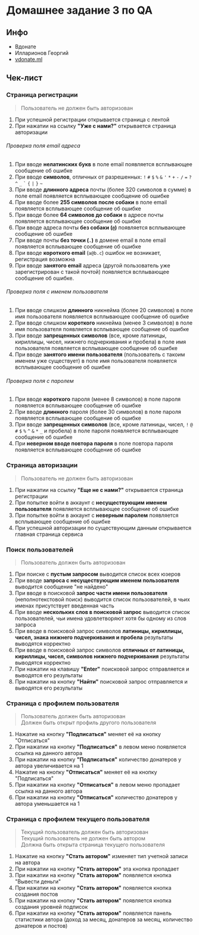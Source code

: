 # Домашнее задание 3 по QA

## Инфо
 - Вдонате
 - Илларионов Георгий
 - [vdonate.ml](https://vdonate.ml/)

## Чек-лист

### Страница регистрации 
> Пользователь не должен быть авторизован

1. При успешной регистрации открывается страница с лентой
2. При нажатии на ссылку **"Уже с нами?"** открывается страница авторизации

###### Проверка поля email адреса
1. При вводе **нелатинских букв** в поле email появляется всплывающее сообщение об ошибке
2. При вводе **символов**, отличных от разрешенных: `!` `#` `$` `%` `&` `'` `*` `+` `-` `/` `=` `?` `^` `_` `` ` `` `{` `|` `}` `~`
3. При вводе **длинного адреса** почты (более 320 символов в сумме) в поле email появляется всплывающее сообщение об ошибке
4. При вводе более **255 символов после собаки** в поле email появляется всплывающее сообщение об ошибке
5. При вводе более **64 символов до собаки** в адресе почты появляется всплывающее сообщение об ошибке
6. При вводе адреса почты **без собаки (`@`)** появляется всплывающее сообщение об ошибке
7. При вводе почты **без точки (`.`)** в домене email в поле email появляется всплывающее сообщение об ошибке
8. При вводе **короткого email** (`a@b.c`) ошибок не возникает, регистрация возможна
9. При вводе **занятого email** адреса (другой пользователь уже зарегистрирован с такой почтой) появляется всплывающее сообщение об ошибке. 
    
###### Проверка поля с именем пользователя
1.  При вводе слишком **длинного** никнейма (более 20 символов) в поле имя пользователя появляется всплывающее сообщение об ошибке
2.  При вводе слишком **короткого** никнейма (менее 3 символов) в поле имя пользователя появляется всплывающее сообщение об ошибке
3.  При вводе **запрещенных символов** (все, кроме латиницы, кириллицы, чисел, нижнего подчеркивания и пробела) в поле имя пользователя появляется всплывающее сообщение об ошибке
4.  При вводе **занятого имени пользователя** (пользователь с такоим именем уже существует) в поле имя пользователя появляется всплывающее сообщение об ошибке

###### Проверка поля с паролем
1.  При вводе **короткого** пароля (менее 8 символов) в поле пароля появляется всплывающее сообщение об ошибке
2.  При вводе **длинного** пароля (более 30 символов) в поле пароля появляется всплывающее сообщение об ошибке
3.  При вводе **запрещенных символов** (все, кроме латиницы, чисел, `!` `@` `#` `$` `%` `^` `&` `*` `_` и пробела) в поле пароля появляется всплывающее сообщение об ошибке
4.  При **неверном вводе повтора пароля** в поле повтора пароля появляется всплывающее сообщение об ошибке

### Страница авторизации
> Пользователь не должен быть авторизован

1. При нажатии на ссылку **"Еще не с нами?"** открывается страница регистрации
2. При попытке войти в аккаунт с **несуществующим именем пользователя** появляется всплывающее сообщение об ошибке
3. При попытке войти в аккаунт с **неверным паролем** появляется всплывающее сообщение об ошибке
4. При успешной авторизации по существующим данным открывается главная страница сервиса

### Поиск пользователей
> Пользователь должен быть авторизован

1.  При поиске с **пустым запросом** выводится список всех юзеров 
2.  При вводе **запроса с несуществующим именем пользователя** выводится сообщение "не найдено"
3.  При вводе в поисковой **запрос части имени пользователя** (неполнотекстовой поиск) выводится список пользователей, в чьих именах присутствует введенная часть
4.  При вводе **нескольких слов в поисковой запрос** выводится список пользователей, чьи имена удовлетворяют хотя бы одному из слов запроса
5.  При вводе в поисковой запрос символов **латиницы, кириллицы, чисел, знака нижнего подчеркивания и пробела** результаты выводятся корректно
6.  При вводе в поисковой запрос символов **отличных от латиницы, кириллицы, чисел, символов нижнего подчеркивания** результаты выводятся корректно
7.  При нажатии на клавишу **"Enter"** поисковой запрос отправляется и выводятся его результаты
8.  При нажатии на кнопку **"Найти"** поисковой запрос отправляется и выводятся его результаты
    
### Страница с профилем пользователя
> Пользователь должен быть авторизован \
> Должен быть открыт профиль другого пользователя

1. Нажатие на кнопку **"Подписаться"** меняет её на кнопку "Отписаться"
2. При нажатии на кнопку **"Подписаться"** в левом меню появляется ссылка на данного автора
3. При нажатии на кнопку **"Подписаться"** количество донатеров у автора увеличивается на 1
4. Нажатие на кнопку **"Отписаться"** меняет её на кнопку "Подписаться"
5. При нажатии на кнопку **"Отписаться"** в левом меню пропадает ссылка на данного автора
6. При нажатии на кнопку **"Отписаться"** количество донатеров у автора уменьшается на 1

### Страница с профилем текущего пользователя
> Текущий пользователь должен быть авторизован \
> Текущий пользователь не должен быть автором \
> Должна быть открыта страница текущего пользователя

1. Нажатие на кнопку **"Стать автором"** изменяет тип учетной записи на автора
2. При нажатии на кнопку **"Стать автором"** эта кнопка пропадает
3. При нажатии на кнопку **"Стать автором"** появляется кнопка "Вывести деньги"
4. При нажатии на кнопку **"Стать автором"** появляется кнопка создания постов
5. При нажатии на кнопку **"Стать автором"** появляется кнопка создания уровней подписок
6. При нажатии на кнопку **"Стать автором"** появляется панель статистики автора (доход за месяц, донатеров за месяц, количество донатеров и постов)
